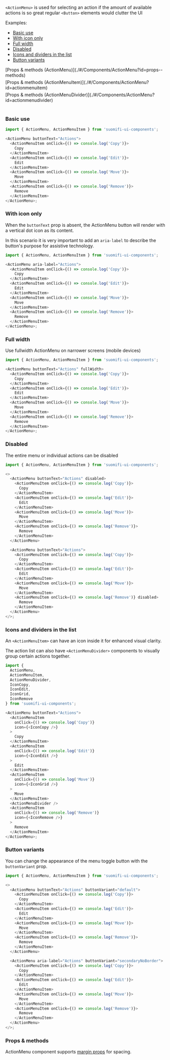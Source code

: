 `<ActionMenu>` is used for selecting an action if the amount of available actions is so great regular `<Button>` elements would clutter the UI

Examples:

- [Basic use](./#/Components/ActionMenu?id=basic-use)
- [With icon only](./#/Components/ActionMenu?id=with-icon-only)
- [Full width](./#/Components/ActionMenu?id=full-width)
- [Disabled](./#/Components/ActionMenu?id=disabled)
- [Icons and dividers in the list](./#/Components/ActionMenu?id=icons-and-dividers-in-the-list)
- [Button variants](./#/Components/ActionMenu?id=button-variants)

<div style="margin-bottom: 5px">
 [Props & methods (ActionMenu)](./#/Components/ActionMenu?id=props--methods)
</div>
<div style="margin-bottom: 5px">
 [Props & methods (ActionMenuItem)](./#/Components/ActionMenu?id=actionmenuitem)
</div>
<div style="margin-bottom: 40px">
 [Props & methods (ActionMenuDivider)](./#/Components/ActionMenu?id=actionmenudivider)
</div>

### Basic use

```js
import { ActionMenu, ActionMenuItem } from 'suomifi-ui-components';

<ActionMenu buttonText="Actions">
  <ActionMenuItem onClick={() => console.log('Copy')}>
    Copy
  </ActionMenuItem>
  <ActionMenuItem onClick={() => console.log('Edit')}>
    Edit
  </ActionMenuItem>
  <ActionMenuItem onClick={() => console.log('Move')}>
    Move
  </ActionMenuItem>
  <ActionMenuItem onClick={() => console.log('Remove')}>
    Remove
  </ActionMenuItem>
</ActionMenu>;
```

### With icon only

When the `buttonText` prop is absent, the ActionMenu button will render with a vertical dot icon as its content.

In this scenario it is very important to add an `aria-label` to describe the button's purpose for assistive technology.

```js
import { ActionMenu, ActionMenuItem } from 'suomifi-ui-components';

<ActionMenu aria-label="Actions">
  <ActionMenuItem onClick={() => console.log('Copy')}>
    Copy
  </ActionMenuItem>
  <ActionMenuItem onClick={() => console.log('Edit')}>
    Edit
  </ActionMenuItem>
  <ActionMenuItem onClick={() => console.log('Move')}>
    Move
  </ActionMenuItem>
  <ActionMenuItem onClick={() => console.log('Remove')}>
    Remove
  </ActionMenuItem>
</ActionMenu>;
```

### Full width

Use fullwidth ActionMenu on narrower screens (mobile devices)

```js
import { ActionMenu, ActionMenuItem } from 'suomifi-ui-components';

<ActionMenu buttonText="Actions" fullWidth>
  <ActionMenuItem onClick={() => console.log('Copy')}>
    Copy
  </ActionMenuItem>
  <ActionMenuItem onClick={() => console.log('Edit')}>
    Edit
  </ActionMenuItem>
  <ActionMenuItem onClick={() => console.log('Move')}>
    Move
  </ActionMenuItem>
  <ActionMenuItem onClick={() => console.log('Remove')}>
    Remove
  </ActionMenuItem>
</ActionMenu>;
```

### Disabled

The entire menu or individual actions can be disabled

```js
import { ActionMenu, ActionMenuItem } from 'suomifi-ui-components';

<>
  <ActionMenu buttonText="Actions" disabled>
    <ActionMenuItem onClick={() => console.log('Copy')}>
      Copy
    </ActionMenuItem>
    <ActionMenuItem onClick={() => console.log('Edit')}>
      Edit
    </ActionMenuItem>
    <ActionMenuItem onClick={() => console.log('Move')}>
      Move
    </ActionMenuItem>
    <ActionMenuItem onClick={() => console.log('Remove')}>
      Remove
    </ActionMenuItem>
  </ActionMenu>

  <ActionMenu buttonText="Actions">
    <ActionMenuItem onClick={() => console.log('Copy')}>
      Copy
    </ActionMenuItem>
    <ActionMenuItem onClick={() => console.log('Edit')}>
      Edit
    </ActionMenuItem>
    <ActionMenuItem onClick={() => console.log('Move')}>
      Move
    </ActionMenuItem>
    <ActionMenuItem onClick={() => console.log('Remove')} disabled>
      Remove
    </ActionMenuItem>
  </ActionMenu>
</>;
```

### Icons and dividers in the list

An `<ActionMenuItem>` can have an icon inside it for enhanced visual clarity.

The action list can also have `<ActionMenuDivider>` components to visually group certain actions together.

```js
import {
  ActionMenu,
  ActionMenuItem,
  ActionMenuDivider,
  IconCopy,
  IconEdit,
  IconGrid,
  IconRemove
} from 'suomifi-ui-components';

<ActionMenu buttonText="Actions">
  <ActionMenuItem
    onClick={() => console.log('Copy')}
    icon={<IconCopy />}
  >
    Copy
  </ActionMenuItem>
  <ActionMenuItem
    onClick={() => console.log('Edit')}
    icon={<IconEdit />}
  >
    Edit
  </ActionMenuItem>
  <ActionMenuItem
    onClick={() => console.log('Move')}
    icon={<IconGrid />}
  >
    Move
  </ActionMenuItem>
  <ActionMenuDivider />
  <ActionMenuItem
    onClick={() => console.log('Remove')}
    icon={<IconRemove />}
  >
    Remove
  </ActionMenuItem>
</ActionMenu>;
```

### Button variants

You can change the appearance of the menu toggle button with the `buttonVariant` prop.

```js
import { ActionMenu, ActionMenuItem } from 'suomifi-ui-components';

<>
  <ActionMenu buttonText="Actions" buttonVariant="default">
    <ActionMenuItem onClick={() => console.log('Copy')}>
      Copy
    </ActionMenuItem>
    <ActionMenuItem onClick={() => console.log('Edit')}>
      Edit
    </ActionMenuItem>
    <ActionMenuItem onClick={() => console.log('Move')}>
      Move
    </ActionMenuItem>
    <ActionMenuItem onClick={() => console.log('Remove')}>
      Remove
    </ActionMenuItem>
  </ActionMenu>

  <ActionMenu aria-label="Actions" buttonVariant="secondaryNoBorder">
    <ActionMenuItem onClick={() => console.log('Copy')}>
      Copy
    </ActionMenuItem>
    <ActionMenuItem onClick={() => console.log('Edit')}>
      Edit
    </ActionMenuItem>
    <ActionMenuItem onClick={() => console.log('Move')}>
      Move
    </ActionMenuItem>
    <ActionMenuItem onClick={() => console.log('Remove')}>
      Remove
    </ActionMenuItem>
  </ActionMenu>
</>;
```

### Props & methods

ActionMenu component supports [margin props](./#/Spacing/Margin%20props) for spacing.
